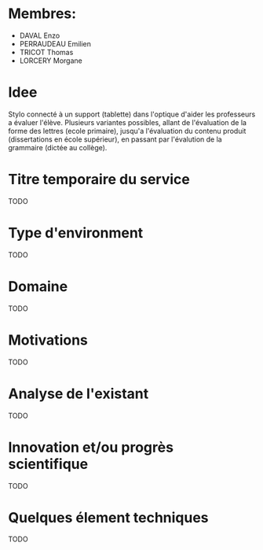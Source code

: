 # Membres: 
- DAVAL Enzo
- PERRAUDEAU Emilien
- TRICOT Thomas
- LORCERY Morgane

# Idee
Stylo connecté à un support (tablette) dans l'optique d'aider les professeurs a évaluer l'élève. Plusieurs variantes possibles, allant de l'évaluation de la forme des lettres (ecole primaire), jusqu'a l'évaluation du contenu produit (dissertations en école supérieur), en passant par l'évalution de la grammaire (dictée au collège).

# Titre temporaire du service
TODO

# Type d'environment
TODO

# Domaine
TODO

# Motivations
TODO

# Analyse de l'existant
TODO

# Innovation et/ou progrès scientifique
TODO

# Quelques élement techniques
TODO
